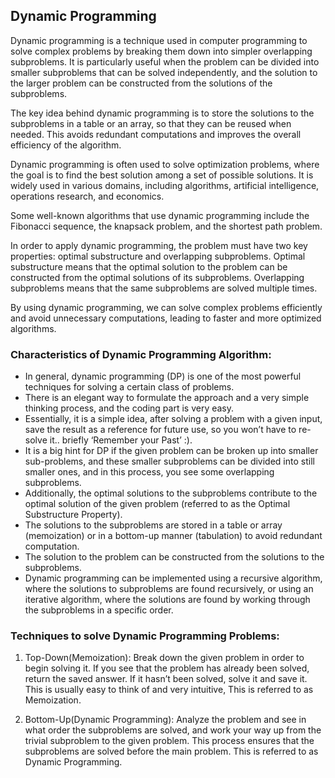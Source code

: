 ## Dynamic Programming

Dynamic programming is a technique used in computer programming to solve complex problems by breaking them down into simpler overlapping subproblems. It is particularly useful when the problem can be divided into smaller subproblems that can be solved independently, and the solution to the larger problem can be constructed from the solutions of the subproblems.

The key idea behind dynamic programming is to store the solutions to the subproblems in a table or an array, so that they can be reused when needed. This avoids redundant computations and improves the overall efficiency of the algorithm.

Dynamic programming is often used to solve optimization problems, where the goal is to find the best solution among a set of possible solutions. It is widely used in various domains, including algorithms, artificial intelligence, operations research, and economics.

Some well-known algorithms that use dynamic programming include the Fibonacci sequence, the knapsack problem, and the shortest path problem.

In order to apply dynamic programming, the problem must have two key properties: optimal substructure and overlapping subproblems. Optimal substructure means that the optimal solution to the problem can be constructed from the optimal solutions of its subproblems. Overlapping subproblems means that the same subproblems are solved multiple times.

By using dynamic programming, we can solve complex problems efficiently and avoid unnecessary computations, leading to faster and more optimized algorithms.

### Characteristics of Dynamic Programming Algorithm:
- In general, dynamic programming (DP) is one of the most powerful techniques for solving a certain class of problems. 
- There is an elegant way to formulate the approach and a very simple thinking process, and the coding part is very easy. 
- Essentially, it is a simple idea, after solving a problem with a given input, save the result as a reference for future use, so you won’t have to re-solve it.. briefly ‘Remember your Past’ :). 
- It is a big hint for DP if the given problem can be broken up into smaller sub-problems, and these smaller subproblems can be divided into still smaller ones, and in this process, you see some overlapping subproblems. 
- Additionally, the optimal solutions to the subproblems contribute to the optimal solution of the given problem (referred to as the Optimal Substructure Property).
-  The solutions to the subproblems are stored in a table or array (memoization) or in a bottom-up manner (tabulation) to avoid redundant computation.
- The solution to the problem can be constructed from the solutions to the subproblems.
- Dynamic programming can be implemented using a recursive algorithm, where the solutions to subproblems are found recursively, or using an iterative algorithm, where the solutions are found by working through the subproblems in a specific order.

### Techniques to solve Dynamic Programming Problems:
1. Top-Down(Memoization):
Break down the given problem in order to begin solving it. If you see that the problem has already been solved, return the saved answer. If it hasn’t been solved, solve it and save it. This is usually easy to think of and very intuitive, This is referred to as Memoization.

2. Bottom-Up(Dynamic Programming):
Analyze the problem and see in what order the subproblems are solved, and work your way up from the trivial subproblem to the given problem. This process ensures that the subproblems are solved before the main problem. This is referred to as Dynamic Programming.

